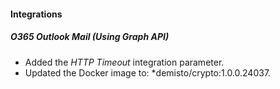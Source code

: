 #### Integrations
##### O365 Outlook Mail (Using Graph API)
- Added the *HTTP Timeout* integration parameter.
- Updated the Docker image to: *demisto/crypto:1.0.0.24037.
